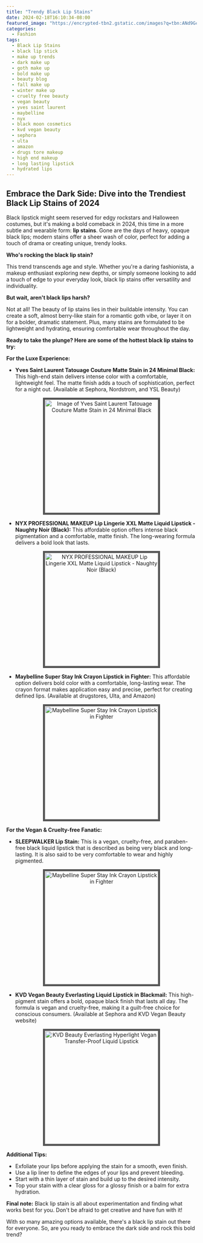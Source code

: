 ```yaml
---
title: "Trendy Black Lip Stains"
date: 2024-02-18T16:10:34-08:00
featured_image: "https://encrypted-tbn2.gstatic.com/images?q=tbn:ANd9GcQ4FeQe-lYtQo-hL1HqUfpjlePm4vusMil70sKGItEFvJ2-LsXrXOfaoNSBdavL"
categories:
  - Fashion
tags:
  - Black Lip Stains
  - black lip stick
  - make up trends
  - dark make up
  - goth make up
  - bold make up
  - beauty blog
  - fall make up
  - winter make up
  - cruelty free beauty
  - vegan beauty
  - yves saint laurent
  - maybelline
  - nyx
  - black moon cosmetics
  - kvd vegan beauty
  - sephora
  - ulta
  - amazon
  - drugs tore makeup
  - high end makeup
  - long lasting lipstick
  - hydrated lips
---
```


## Embrace the Dark Side: Dive into the Trendiest Black Lip Stains of 2024

Black lipstick might seem reserved for edgy rockstars and Halloween costumes, but it's making a bold comeback in 2024, this time in a more subtle and wearable form: **lip stains**. Gone are the days of heavy, opaque black lips; modern stains offer a sheer wash of color, perfect for adding a touch of drama or creating unique, trendy looks. 

**Who's rocking the black lip stain?**

This trend transcends age and style. Whether you're a daring fashionista, a makeup enthusiast exploring new depths, or simply someone looking to add a touch of edge to your everyday look, black lip stains offer versatility and individuality. 

**But wait, aren't black lips harsh?**

Not at all! The beauty of lip stains lies in their buildable intensity. You can create a soft, almost berry-like stain for a romantic goth vibe, or layer it on for a bolder, dramatic statement. Plus, many stains are formulated to be lightweight and hydrating, ensuring comfortable wear throughout the day.

**Ready to take the plunge? Here are some of the hottest black lip stains to try:**

**For the Luxe Experience:**

* **Yves Saint Laurent Tatouage Couture Matte Stain in 24 Minimal Black:** This high-end stain delivers intense color with a comfortable, lightweight feel. The matte finish adds a touch of sophistication, perfect for a night out. (Available at Sephora, Nordstrom, and YSL Beauty)

<p align="center">
<a href="https://de.vesira.com/yves-saint-laurent-tatouage-couture-matte-stain-24-32568"><img style="border: 5px solid #555" src="https://encrypted-tbn2.gstatic.com/images?q=tbn:ANd9GcQ4FeQe-lYtQo-hL1HqUfpjlePm4vusMil70sKGItEFvJ2-LsXrXOfaoNSBdavL" width="300" alt="Image of Yves Saint Laurent Tatouage Couture Matte Stain in 24 Minimal Black" /></a>
</p>

* **NYX PROFESSIONAL MAKEUP Lip Lingerie XXL Matte Liquid Lipstick - Naughty Noir (Black):** This affordable option offers intense black pigmentation and a comfortable, matte finish. The long-wearing formula delivers a bold look that lasts.

<p align="center">
<a href="https://a.co/d/4YKAcLC"><img style="border: 5px solid #555" src="https://m.media-amazon.com/images/I/61ocx4G+YQL._SX679_.jpg" width="300" alt="NYX PROFESSIONAL MAKEUP Lip Lingerie XXL Matte Liquid Lipstick - Naughty Noir (Black)" /></a>
</p>


* **Maybelline Super Stay Ink Crayon Lipstick in Fighter:** This affordable option delivers bold color with a comfortable, long-lasting wear. The crayon format makes application easy and precise, perfect for creating defined lips. (Available at drugstores, Ulta, and Amazon)

<p align="center">
<a href="https://www.maybelline.com/lip-makeup/lipstick/superstay-matte-ink-liquid-lipstick?variant=Thrill+Seeker"><img style="border: 5px solid #555" src="https://www.maybelline.com/-/media/project/loreal/brand-sites/mny/americas/us/lips-makeup/lipstick/super-stay-matte-ink-liquid-lipstick/maybelline-lip-super-stay-matte-ink-285-thrill-seeker-041554586466-o.jpg?rev=0df121fee450443f8cd384e325649a78&cx=0&cy=0&cw=760&ch=1130&hash=01487456FB4DAFD5640EFD1744394BFB" width="300" alt="Maybelline Super Stay Ink Crayon Lipstick in Fighter" /></a>
</p>


<script async src="https://pagead2.googlesyndication.com/pagead/js/adsbygoogle.js"></script>
<!-- cpa -->
<ins class="adsbygoogle"
     style="display:block"
     data-ad-client="ca-pub-2843564932689995"
     data-ad-slot="3526097725"
     data-ad-format="auto"
     data-full-width-responsive="true"></ins>
<script>
     (adsbygoogle = window.adsbygoogle || []).push({});
</script>

**For the Vegan & Cruelty-free Fanatic:**

* **SLEEPWALKER Lip Stain:** This is a vegan, cruelty-free, and paraben-free black liquid lipstick that is described as being very black and long-lasting. It is also said to be very comfortable to wear and highly pigmented.


<p align="center">
<a href="https://www.blackmooncosmetics.com/collections/lipsticks/products/sleepwalker"><img style="border: 5px solid #555" src="https://www.blackmooncosmetics.com/cdn/shop/products/SLEEPWALKER-WEB-SILO-2020_1800x1800.png?v=1598131932" width="300" alt="Maybelline Super Stay Ink Crayon Lipstick in Fighter" /></a>
</p>


* **KVD Vegan Beauty Everlasting Liquid Lipstick in Blackmail:** This high-pigment stain offers a bold, opaque black finish that lasts all day. The formula is vegan and cruelty-free, making it a guilt-free choice for conscious consumers. (Available at Sephora and KVD Vegan Beauty website)

<p align="center">
<a href="https://www.sephora.com/product/kvd-vegan-beauty-everlasting-hyperlight-vegan-transfer-resistant-liquid-lipstick-P501592?country_switch=us&lang=en&skuId=2612166&om_mmc=ppc-GG_17791296877___2612166__9032161_c&country_switch=us&lang=en&gad_source=1&gclid=CjwKCAiA_tuuBhAUEiwAvxkgTiX9S4-DD9nQXHKEpdD34JJKi4IzEiVcZ0z9m0Y4jbTEzndnOgLhQRoCyNUQAvD_BwE&gclsrc=aw.ds"><img style="border: 5px solid #555" src="https://www.sephora.com/productimages/sku/s2612166-main-zoom.jpg?imwidth=612" width="300" alt="KVD Beauty Everlasting Hyperlight Vegan Transfer-Proof Liquid Lipstick" /></a>
</p>


**Additional Tips:**

* Exfoliate your lips before applying the stain for a smooth, even finish.
* Use a lip liner to define the edges of your lips and prevent bleeding.
* Start with a thin layer of stain and build up to the desired intensity.
* Top your stain with a clear gloss for a glossy finish or a balm for extra hydration.

**Final note:** Black lip stain is all about experimentation and finding what works best for you. Don't be afraid to get creative and have fun with it!

With so many amazing options available, there's a black lip stain out there for everyone. So, are you ready to embrace the dark side and rock this bold trend?
